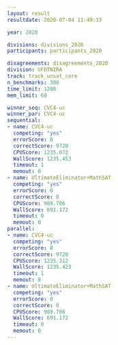 ```yaml
---
layout: result
resultdate: 2020-07-04 11:49:33

year: 2020

divisions: divisions_2020
participants: participants_2020

disagreements: disagreements_2020
division: UFDTNIRA
track: track_unsat_core
n_benchmarks: 300
time_limit: 1200
mem_limit: 60

winner_seq: CVC4-uc
winner_par: CVC4-uc
sequential:
- name: CVC4-uc
  competing: "yes"
  errorScore: 0
  correctScore: 9720
  CPUScore: 1235.072
  WallScore: 1235.453
  timeout: 1
  memout: 0
- name: UltimateEliminator+MathSAT
  competing: "yes"
  errorScore: 0
  correctScore: 0
  CPUScore: 989.786
  WallScore: 691.172
  timeout: 0
  memout: 0
parallel:
- name: CVC4-uc
  competing: "yes"
  errorScore: 0
  correctScore: 9720
  CPUScore: 1235.312
  WallScore: 1235.423
  timeout: 1
  memout: 0
- name: UltimateEliminator+MathSAT
  competing: "yes"
  errorScore: 0
  correctScore: 0
  CPUScore: 989.786
  WallScore: 691.172
  timeout: 0
  memout: 0
---
```

